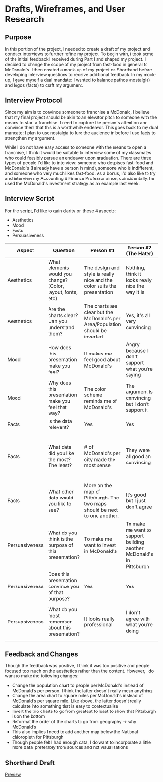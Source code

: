 # Drafts, Wireframes, and User Research

## Purpose

In this portion of the project, I needed to create a draft of my project and conduct interviews to further refine my project. 
To begin with, I took some of the initial feedback I received during Part I and shaped my project. I decided to change the scope of my project from fast-food in general to McDonald's. I then created a mock-up of my project on Shorthand before developing interview questions to receive additional feedback. In my mock-up, I gave myself a dual mandate: I wanted to balance pathos (nostalgia) and logos (facts) to craft my argument.

## Interview Protocol

Since my aim is to convince someone to franchise a McDonald, I believe that my final project should be akin to an elevator pitch to someone with the means to start a franchise. I need to capture the person's attention and convince them that this is a worthwhile endeavor. This goes back to my dual mandate: I plan to use nostalgia to lure the audience in before I use facts to strengthen my argument. 

While I do not have easy access to someone with the means to open a franchise, I think it would be suitable to interview some of my classmates who could feasibly pursue an endeavor upon graduation. There are three types of people I'd like to interview: someone who despises fast-food and McDonald's (I already have a person in mind), someone who is indifferent, and someone who very much likes fast-food. As a bonus, I'd also like to try and interview my Accounting & Finance Professor since, coincidentally, he used the McDonald's investment strategy as an example last week.

## Interview Script

For the script, I'd like to gain clarity on these 4 aspects:
  * Aesthetics
  * Mood
  * Facts
  * Persuasiveness

| Aspect       | Question    | Person #1           | Person #2 (The Hater)         | Person #3            |
|--------------|-------------|---------------------|--------------------------|----------------------|
| Aesthetics   | What elements would you change? (Color, layout, fonts, etc)   | The design and style is really nice and the color suits the presentation   |Nothing, I think it looks really nice the way it is       | I really like how it looks, everything is where it needs to be                   |
| Aesthetics   | Are the charts clear? Can you understand them?    |The charts are clear but the McDonald's per Area/Population should be inverted   | Yes, it's all very convincing      |Yes but the McDonald's per Area/Population was a little confusing           |     
| Mood         | How does this presentation make you feel?        |It makes me feel good about McDonald's             |Angry because I don't support what you're saying  | Good, I want to go get McDonald's    |      
| Mood         | Why does this presentation make you feel that way?        |The color scheme reminds me of McDonald's             |The argument is convincing but I don't support it  | It shows McDonald's in a very good light        |    
| Facts        | Is the data relevant? |Yes |Yes |Yes |
| Facts        | What data did you like the most? The least? |# of McDonald's per city made the most sense |They were all good an convincing |The price chart was really cool but I had a little hard time understanding the Area/Population chart |
| Facts        | What other data would you like to see? |More on the map of Pittsburgh. The two maps should be next to one another. |It's good but I just don't agree |Nothing | 
|Persuasiveness| What do you think is the purpose of this presentation? |To make me want to invest in McDonald's |To make me want to support building another McDonald's in Pittsburgh |To build another McDonald's downtown | 
|Persuasiveness| Does this presentation convince you of that purpose? |Yes |Yes |Yes |
|Persuasiveness| What do you most remember about this presentation? |It looks really professional |I don't agree with what you're doing |The first page is really catching with the title and the ominous picture | 


## Feedback and Changes

Though the feedback was positive, I think it was too positive and people focused too much on the aesthetics rather than the content. However, I do want to make the following changes:

* Change the population chart to people per McDonald's instead of McDonald's per person. I think the latter doesn't really mean anything
* Change the area chart to square miles per McDonald's instead of McDonald's per square mile. Like above, the latter doesn't really calculate into something that is easy to contextualize
* Invert the trio charts to go from greatest to least to show that Pittsburgh is on the bottom
* Reformat the order of the charts to go from geography -> why McDonald's
* This also implies I need to add another map below the National chloropleth for Pittsburgh
* Though people felt I had enough data, I do want to incorporate a little more data, preferably from sources and not visualizations

## Shorthand Draft

[Preview](https://preview.shorthand.com/W46sWpogBHhBgutR)

